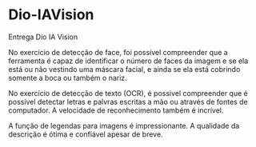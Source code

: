 # Dio-IAVision

Entrega Dio IA Vision

No exercício de detecção de face, foi possível compreender que a ferramenta é capaz de identificar o número de faces da imagem e se ela está ou não vestindo uma máscara facial, e ainda se ela está cobrindo somente a boca ou também o nariz.

No exercício de detecção de texto (OCR), é possivel compreender que é possível detectar letras e palvras escritas a mão ou através de fontes de computador. A velocidade de reconhecimento também é incrível.

A função de legendas para imagens é impressionante. A qualidade da descrição é ótima e confiável apesar de breve.
